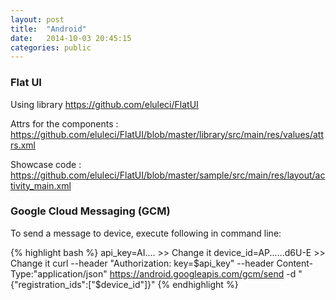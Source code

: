 ```yaml
---
layout: post
title:  "Android"
date:   2014-10-03 20:45:15
categories: public
---
```


### Flat UI
Using library <https://github.com/eluleci/FlatUI>

Attrs for the components : <https://github.com/eluleci/FlatUI/blob/master/library/src/main/res/values/attrs.xml>

Showcase code : <https://github.com/eluleci/FlatUI/blob/master/sample/src/main/res/layout/activity_main.xml>

### Google Cloud Messaging (GCM)

To send a message to device, execute following in command line:

{% highlight bash %}
api_key=AI....               >> Change it
device_id=AP......d6U-E      >> Change it
curl --header "Authorization: key=$api_key" --header Content-Type:"application/json" https://android.googleapis.com/gcm/send  -d "{\"registration_ids\":[\"$device_id\"]}"
{% endhighlight %}
